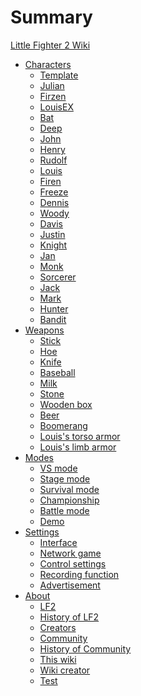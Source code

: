 # Summary
[Little Fighter 2 Wiki](./index.md)
- [Characters]()
    - [Template](./Template.md)
    - [Julian](./Julian.md)
    - [Firzen](./Firzen.md)
    - [LouisEX](./LouisEX.md)
    - [Bat](./Bat.md)
    - [Deep](./Deep.md)
    - [John](./John.md)
    - [Henry](./Henry.md)
    - [Rudolf](./Rudolf.md)
    - [Louis](./Louis.md)
    - [Firen](./Firen.md)
    - [Freeze](./Freeze.md)
    - [Dennis](./Dennis.md)
    - [Woody](./Woody.md)
    - [Davis](./Davis.md)
    - [Justin](./Justin.md)
    - [Knight](./Knight.md)
    - [Jan](./Jan.md)
    - [Monk](./Monk.md)
    - [Sorcerer](./Sorcerer.md)
    - [Jack](./Jack.md)
    - [Mark](./Mark.md)
    - [Hunter](./Hunter.md)
    - [Bandit](./bandit.md)
- [Weapons]()
    - [Stick](./Stick.md)
    - [Hoe](./Hoe.md)
    - [Knife](./Knife.md)
    - [Baseball](./Baseball.md)
    - [Milk](./Milk.md)
    - [Stone](./Stone.md)
    - [Wooden box](./box.md)
    - [Beer](./Beer.md)
    - [Boomerang](./Boomerang.md)
    - [Louis's torso armor](./louisarmor1.md)
    - [Louis's limb armor](./louisarmor2.md)
- [Modes]()
    - [VS mode](./vs.md)
    - [Stage mode](./stage.md)
    - [Survival mode](./survival.md)
    - [Championship](./Championship.md)
    - [Battle mode](./battle.md)
    - [Demo](./Demo.md)
- [Settings]()
    - [Interface](./Interface.md)
    - [Network game](./network.md)
    - [Control settings](./control.md)
    - [Recording function](./recording.md)
    - [Advertisement](./Advertisement.md)
- [About]()
    - [LF2](./aboutLF2.md)
    - [History of LF2](./history.md)
    - [Creators](./Creators.md)
    - [Community](./Community.md)
    - [History of Community](./histOfCommunity.md)
    - [This wiki](./aboutwiki.md)
    - [Wiki creator](./wikicreator.md)
    - [Test]()